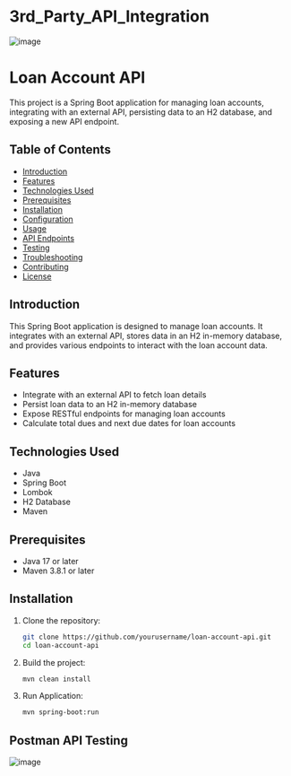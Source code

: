 # 3rd_Party_API_Integration

![image](https://github.com/user-attachments/assets/2721ed8a-f6d0-4963-a65a-52e989b3397d)


# Loan Account API

This project is a Spring Boot application for managing loan accounts, integrating with an external API, persisting data to an H2 database, and exposing a new API endpoint.

## Table of Contents
- [Introduction](#introduction)
- [Features](#features)
- [Technologies Used](#technologies-used)
- [Prerequisites](#prerequisites)
- [Installation](#installation)
- [Configuration](#configuration)
- [Usage](#usage)
- [API Endpoints](#api-endpoints)
- [Testing](#testing)
- [Troubleshooting](#troubleshooting)
- [Contributing](#contributing)
- [License](#license)

## Introduction

This Spring Boot application is designed to manage loan accounts. It integrates with an external API, stores data in an H2 in-memory database, and provides various endpoints to interact with the loan account data.

## Features

- Integrate with an external API to fetch loan details
- Persist loan data to an H2 in-memory database
- Expose RESTful endpoints for managing loan accounts
- Calculate total dues and next due dates for loan accounts

## Technologies Used

- Java
- Spring Boot
- Lombok
- H2 Database
- Maven

## Prerequisites

- Java 17 or later
- Maven 3.8.1 or later

## Installation

1. Clone the repository:
   ```bash
   git clone https://github.com/yourusername/loan-account-api.git
   cd loan-account-api

2. Build the project:
   ```bash
   mvn clean install

3. Run Application:
   ```bash
   mvn spring-boot:run


## Postman API Testing

   ![image](https://github.com/user-attachments/assets/561ecee1-233a-46cc-ac8f-0da16bb6f746)



